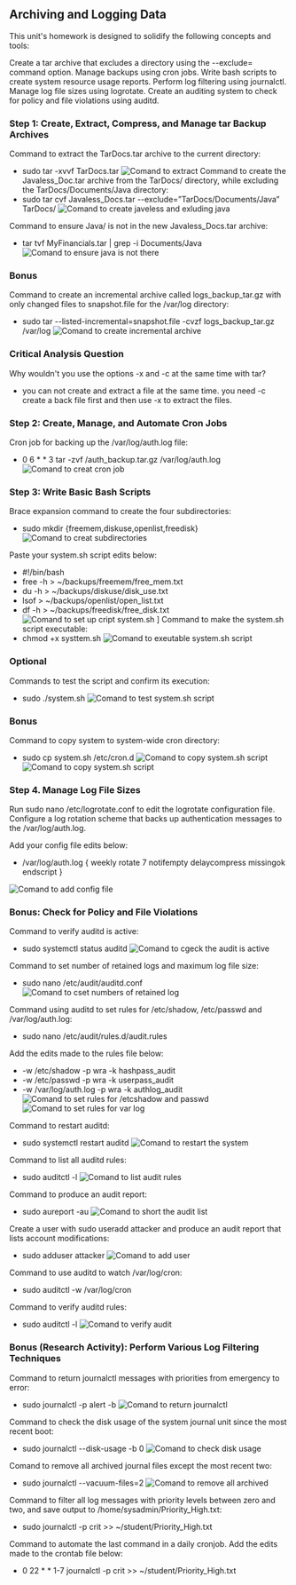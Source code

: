 ## Archiving and Logging Data
This unit's homework is designed to solidify the following concepts and tools:

Create a tar archive that excludes a directory using the --exclude= command option.
Manage backups using cron jobs.
Write bash scripts to create system resource usage reports.
Perform log filtering using journalctl.
Manage log file sizes using logrotate.
Create an auditing system to check for policy and file violations using auditd.

### Step 1: Create, Extract, Compress, and Manage tar Backup Archives

Command to extract the TarDocs.tar archive to the current directory:
* sudo tar -xvvf TarDocs.tar 
![Comand to extract](./Images/snap_1.png)
Command to create the Javaless_Doc.tar archive from the TarDocs/ directory, while excluding the TarDocs/Documents/Java directory:
* sudo tar cvf Javaless_Docs.tar --exclude=”TarDocs/Documents/Java” TarDocs/
![Comand to create javeless and exluding java](./Images/snap_2.png)

Command to ensure Java/ is not in the new Javaless_Docs.tar archive:
 * tar tvf MyFinancials.tar | grep -i Documents/Java
 ![Comand to ensure java is not there](./Images/snap_3.png)
 
 ### Bonus
Command to create an incremental archive called logs_backup_tar.gz with only changed files to snapshot.file for the /var/log directory:
* sudo tar --listed-incremental=snapshot.file -cvzf logs_backup_tar.gz /var/log
![Comand to create incremental archive](./Images/snap_4.png)

### Critical Analysis Question

Why wouldn't you use the options -x and -c at the same time with tar?
* you can not create and extract a file at the same time.  you need -c create a back file first and then use -x to extract the files.  



### Step 2: Create, Manage, and Automate Cron Jobs

Cron job for backing up the /var/log/auth.log file:
* 0 6 * * 3 tar -zvf /auth_backup.tar.gz /var/log/auth.log
![Comand to creat cron job](./Images/snap_5.png)

### Step 3: Write Basic Bash Scripts
Brace expansion command to create the four subdirectories:
* sudo mkdir {freemem,diskuse,openlist,freedisk}
![Comand to creat subdirectories](./Images/snap_6.png)

Paste your system.sh script edits below:
* #!/bin/bash
* free -h > ~/backups/freemem/free_mem.txt
* du -h > ~/backups/diskuse/disk_use.txt
* lsof > ~/backups/openlist/open_list.txt
* df -h > ~/backups/freedisk/free_disk.txt
![Comand to set up cript system.sh](./Images/snap_7.png)
]
Command to make the system.sh script executable:
* chmod +x systtem.sh
![Comand to exeutable system.sh script](./Images/snap_8.png)

### Optional
Commands to test the script and confirm its execution:
 * sudo ./system.sh
![Comand to test system.sh script](./Images/snap_9.png)

### Bonus

Command to copy system to system-wide cron directory:
* sudo cp system.sh /etc/cron.d
![Comand to copy system.sh script](./Images/snap_10.png)
![Comand to copy system.sh script](./Images/snap_x.png)

### Step 4. Manage Log File Sizes
Run sudo nano /etc/logrotate.conf to edit the logrotate configuration file.
Configure a log rotation scheme that backs up authentication messages to the /var/log/auth.log.

Add your config file edits below:
* /var/log/auth.log {
     weekly
    rotate 7
    notifempty
    delaycompress
    missingok
    endscript
}

![Comand to add config file](./Images/snap_11.png)

### Bonus: Check for Policy and File Violations
Command to verify auditd is active:
* sudo systemctl status auditd
![Comand to cgeck the audit is active](./Images/snap_12.png)

Command to set number of retained logs and maximum log file size:
* sudo nano /etc/audit/auditd.conf
![Comand to cset numbers of retained log](./Images/snap_13.png)

Command using auditd to set rules for /etc/shadow, /etc/passwd and /var/log/auth.log:
* sudo nano /etc/audit/rules.d/audit.rules

Add the edits made to the rules file below:
* -w /etc/shadow -p wra -k hashpass_audit
* -w /etc/passwd -p wra -k userpass_audit
* -w /var/log/auth.log -p wra -k authlog_audit
![Comand to set rules for /etcshadow and passwd](./Images/snap_14.png)
![Comand to set rules for var log](./Images/snap_14.png)

Command to restart auditd:
* sudo systemctl restart auditd
![Comand to restart the system](./Images/snap_15.png)

Command to list all auditd rules:
* sudo auditctl -l
![Comand to list audit rules](./Images/snap_16.png)

Command to produce an audit report:
* sudo aureport -au
![Comand to short the audit list](./Images/snap_17.png)

Create a user with sudo useradd attacker and produce an audit report that lists account modifications:
* sudo adduser attacker
![Comand to add user](./Images/snap_18.png)

Command to use auditd to watch /var/log/cron:
* sudo auditctl -w /var/log/cron

Command to verify auditd rules:
* sudo auditctl -l
![Comand to verify audit](./Images/snap_19.png)

### Bonus (Research Activity): Perform Various Log Filtering Techniques

Command to return journalctl messages with priorities from emergency to error:
* sudo journalctl -p alert -b
![Comand to return journalctl](./Images/snap_20.png)

Command to check the disk usage of the system journal unit since the most recent boot:
* sudo journalctl --disk-usage -b 0
![Comand to check disk usage](./Images/snap_21.png)

Comand to remove all archived journal files except the most recent two:
* sudo journalctl --vacuum-files=2
![Comand to remove all archived](./Images/snap_22.png)

Command to filter all log messages with priority levels between zero and two, and save output to /home/sysadmin/Priority_High.txt:
* sudo journalctl -p crit >> ~/student/Priority_High.txt

Command to automate the last command in a daily cronjob. Add the edits made to the crontab file below:
* 0 22 * * 1-7 journalctl -p crit >> ~/student/Priority_High.txt